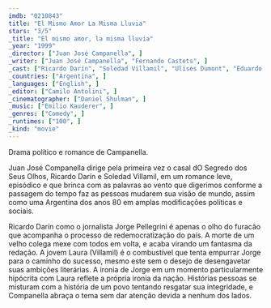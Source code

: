 ```yaml
---
imdb: "0210843"
title: "El Mismo Amor La Misma Lluvia"
stars: "3/5"
_title: "El mismo amor, la misma lluvia"
_year: "1999"
_director: ["Juan José Campanella", ]
_writer: ["Juan José Campanella", "Fernando Castets", ]
_cast: ["Ricardo Darín", "Soledad Villamil", "Ulises Dumont", "Eduardo Blanco", "Graciela Tenenbaum", "Alfonso De Grazia", "Alicia Zanca", "Mariana Richaudeau", "Alejandro Buzzoni", ]
_countries: ["Argentina", ]
_languages: ["English", ]
_editor: ["Camilo Antolini", ]
_cinematographer: ["Daniel Shulman", ]
_music: ["Emilio Kauderer", ]
_genres: ["Comedy", ]
_runtimes: ["100", ]
_kind: "movie"
---
```

Drama político e romance de Campanella.

Juan José Companella dirige pela primeira vez o casal dO Segredo dos Seus Olhos, Ricardo Darín e Soledad Villamil, em um romance leve, episódico e que brinca com as palavras ao vento que digerimos conforme a passagem do tempo faz as pessoas mudarem sua visão de mundo, assim como uma Argentina dos anos 80 em amplas modificações políticas e sociais.

Ricardo Darín como o jornalista Jorge Pellegrini é apenas o olho do furacão que acompanha o processo de redemocratização do país. A morte de um velho colega mexe com todos em volta, e acaba virando um fantasma da redação. A jovem Laura (Villamil) é o combustível que tenta empurrar Jorge para o caminho do sucesso, mesmo este sem o desejo de desengavetar suas ambições literárias. A ironia de Jorge em um momento particularmente hipócrita com Laura reflete a própria ironia da nação. Histórias pessoas se misturam com a história de um povo tentando resgatar sua integridade, e Companella abraça o tema sem dar atenção devida a nenhum dos lados.

